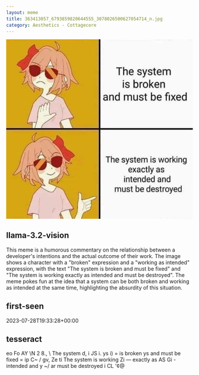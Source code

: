 ```yaml
---
layout: meme
title: 363413057_6793859820644555_3078026500627054714_n.jpg
category: Aesthetics - Cottagecore
---
```


<div markdown="0"><a href="363413057_6793859820644555_3078026500627054714_n.jpg"><img class="photo" src="363413057_6793859820644555_3078026500627054714_n.jpg" /></a>

<h2>llama-3.2-vision</h2>
<p title="Llama-3.2-Vision-11B is a really good model that probably gets the visual details right but doesn't understand literary or media references, and often fails to accurately represent the physical arrangement of objects and the implied relationships between the objects.">This meme is a humorous commentary on the relationship between a developer&#x27;s intentions and the actual outcome of their work. The image shows a character with a &quot;broken&quot; expression and a &quot;working as intended&quot; expression, with the text &quot;The system is broken and must be fixed&quot; and &quot;The system is working exactly as intended and must be destroyed&quot;. The meme pokes fun at the idea that a system can be both broken and working as intended at the same time, highlighting the absurdity of this situation.</p>

<h2>first-seen</h2>
<p title="Because Git doesn't preserve file modification times, this metadata file contains the file's modification time when it was added to the library.">2023-07-28T19:33:28+00:00</p>

<h2>tesseract</h2>
<p title="Tesseract is often terrible and just gives a lot of nonsense characters, but it used to be the state of the art, and usually it is better at correctly representing text than llama-3.2-vision-11b.">eo Fo AY \N 2 8., \ The system d, i JS i. ys i) = is broken ys and must be fixed = ip C~ / gv, Ze ti The system is working Zi — exactly as AS Gi - intended and y ~/ ar must be destroyed i CL &#x27;¢@</p>

</div>

